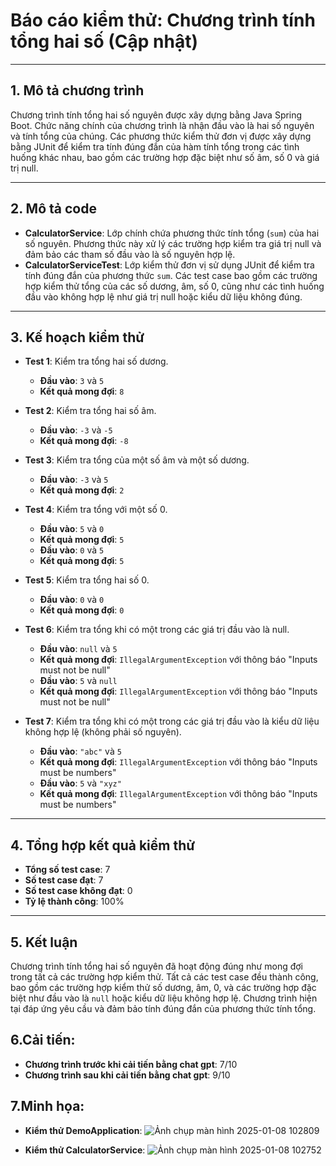 # Báo cáo kiểm thử: Chương trình tính tổng hai số (Cập nhật)

---

## 1. Mô tả chương trình  
Chương trình tính tổng hai số nguyên được xây dựng bằng Java Spring Boot. Chức năng chính của chương trình là nhận đầu vào là hai số nguyên và tính tổng của chúng. Các phương thức kiểm thử đơn vị được xây dựng bằng JUnit để kiểm tra tính đúng đắn của hàm tính tổng trong các tình huống khác nhau, bao gồm các trường hợp đặc biệt như số âm, số 0 và giá trị null.

---

## 2. Mô tả code  
- **CalculatorService**: Lớp chính chứa phương thức tính tổng (`sum`) của hai số nguyên. Phương thức này xử lý các trường hợp kiểm tra giá trị null và đảm bảo các tham số đầu vào là số nguyên hợp lệ.  
- **CalculatorServiceTest**: Lớp kiểm thử đơn vị sử dụng JUnit để kiểm tra tính đúng đắn của phương thức `sum`. Các test case bao gồm các trường hợp kiểm thử tổng của các số dương, âm, số 0, cũng như các tình huống đầu vào không hợp lệ như giá trị null hoặc kiểu dữ liệu không đúng.

---

## 3. Kế hoạch kiểm thử  
- **Test 1**: Kiểm tra tổng hai số dương.  
  - **Đầu vào**: `3` và `5`  
  - **Kết quả mong đợi**: `8`

- **Test 2**: Kiểm tra tổng hai số âm.  
  - **Đầu vào**: `-3` và `-5`  
  - **Kết quả mong đợi**: `-8`

- **Test 3**: Kiểm tra tổng của một số âm và một số dương.  
  - **Đầu vào**: `-3` và `5`  
  - **Kết quả mong đợi**: `2`

- **Test 4**: Kiểm tra tổng với một số 0.  
  - **Đầu vào**: `5` và `0`  
  - **Kết quả mong đợi**: `5`  
  - **Đầu vào**: `0` và `5`  
  - **Kết quả mong đợi**: `5`

- **Test 5**: Kiểm tra tổng hai số 0.  
  - **Đầu vào**: `0` và `0`  
  - **Kết quả mong đợi**: `0`

- **Test 6**: Kiểm tra tổng khi có một trong các giá trị đầu vào là null.  
  - **Đầu vào**: `null` và `5`  
  - **Kết quả mong đợi**: `IllegalArgumentException` với thông báo "Inputs must not be null"  
  - **Đầu vào**: `5` và `null`  
  - **Kết quả mong đợi**: `IllegalArgumentException` với thông báo "Inputs must not be null"

- **Test 7**: Kiểm tra tổng khi có một trong các giá trị đầu vào là kiểu dữ liệu không hợp lệ (không phải số nguyên).  
  - **Đầu vào**: `"abc"` và `5`  
  - **Kết quả mong đợi**: `IllegalArgumentException` với thông báo "Inputs must be numbers"  
  - **Đầu vào**: `5` và `"xyz"`  
  - **Kết quả mong đợi**: `IllegalArgumentException` với thông báo "Inputs must be numbers"

---

## 4. Tổng hợp kết quả kiểm thử  
- **Tổng số test case**: 7  
- **Số test case đạt**: 7  
- **Số test case không đạt**: 0  
- **Tỷ lệ thành công**: 100%

---

## 5. Kết luận  
Chương trình tính tổng hai số nguyên đã hoạt động đúng như mong đợi trong tất cả các trường hợp kiểm thử. Tất cả các test case đều thành công, bao gồm các trường hợp kiểm thử số dương, âm, 0, và các trường hợp đặc biệt như đầu vào là `null` hoặc kiểu dữ liệu không hợp lệ. Chương trình hiện tại đáp ứng yêu cầu và đảm bảo tính đúng đắn của phương thức tính tổng.

## 6.Cải tiến:
- **Chương trình trước khi cải tiến bằng chat gpt**: 7/10
- **Chương trình sau khi cải tiến bằng chat gpt**: 9/10
## 7.Minh họa:
- **Kiểm thử DemoApplication**:
![Ảnh chụp màn hình 2025-01-08 102809](https://github.com/user-attachments/assets/46c820df-4c09-476e-802b-9714a2c31b8d)


- **Kiểm thử CalculatorService**:
![Ảnh chụp màn hình 2025-01-08 102752](https://github.com/user-attachments/assets/ce6c3ac4-ddd3-4fb1-9315-9e8c932f5b6a)

